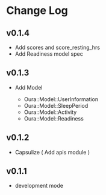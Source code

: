 Change Log
==========

## v0.1.4

- Add scores and score_resting_hrs
- Add Readiness model spec

## v0.1.3

- Add Model

  - Oura::Model::UserInformation
  - Oura::Model::SleepPeriod
  - Oura::Model::Activity
  - Oura::Model::Readiness

## v0.1.2

- Capsulize ( Add apis module )

## v0.1.1

- development mode
